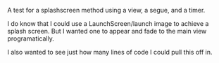 A test for a splashscreen method using a view, a segue, and a timer.

I do know that I could use a LaunchScreen/launch image to achieve a splash screen. But I wanted one to appear and fade to the main view programatically.

I also wanted to see just how many lines of code I could pull this off in.